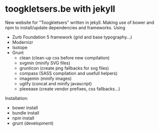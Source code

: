# toogkletsers.be with jekyll

New website for "Toogkletsers" written in jekyll.
Making use of bower and npm to install/update dependencies and frameworks.
Using
- Zurb Foundation 5 framework (grid and base typography...)
- Modernizr
- Isotope
- Grunt
  - clean (clean-up css before new compilation)
  - svgmin (minify SVG files)
  - grunticon (create png fallbacks for svg files)
  - compass (SASS compilation and usefull helpers)
  - imagemin (minify images)
  - uglify (concat and minify javascript)
  - pleeease (create vendor prefixes, css fallbacks...)

Installation:

- bower install
- bundle install
- npm install
- grunt (development)
